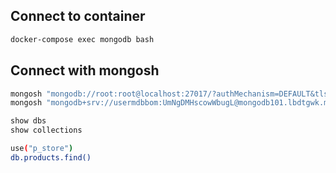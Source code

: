 ## Connect to container

```sh
docker-compose exec mongodb bash
```

## Connect with mongosh

```sh
mongosh "mongodb://root:root@localhost:27017/?authMechanism=DEFAULT&tls=false"
mongosh "mongodb+srv://usermdbbom:UmNgDMHscowWbugL@mongodb101.lbdtgwk.mongodb.net/"
```

```sh
show dbs
show collections
```

```sh
use("p_store")
db.products.find()
```
